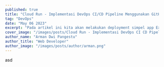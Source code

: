 ```yaml
---
published: true
title: "Cloud Run - Implementasi DevOps CI/CD Pipeline Menggunakan GitHub Actions"
tag: "DevOps"
date: "May 06 2023"
excerpt: "Pada artikel ini kita akan melakukan deployment simpel app Express.js menggunakan Cloud Run dan meng-implementasikan CI/CD Pipeline menggunakan GitHub Actions"
cover_image: "/images/posts/Cloud Run - Implementasi DevOps CI CD Pipeline Menggunakan GitHub Actions.png"
author_name: "Arman Dwi Pangestu"
author_title: "Web Developer"
author_image: "/images/posts/author/arman.png"
---
```


asd